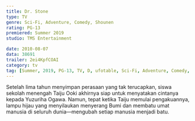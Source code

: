 ```yaml
---
title: Dr. Stone
type: TV
genre: Sci-Fi, Adventure, Comedy, Shounen
rating: PG-13
premiered: Summer 2019
studio: TMS Entertainment

date: 2010-08-07
data: 38691
trailer: 2ei4KpfCOAI
category: tv
tag: [Summer, 2019, PG-13, TV, D, ufotable, Sci-Fi, Adventure, Comedy, Shounen]
---
```

Setelah lima tahun menyimpan perasaan yang tak terucapkan, siswa sekolah menengah Taiju Ooki akhirnya siap untuk menyatakan cintanya kepada Yuzuriha Ogawa. Namun, tepat ketika Taiju memulai pengakuannya, lampu hijau yang menyilaukan menyerang Bumi dan membatu umat manusia di seluruh dunia—mengubah setiap manusia menjadi batu.
